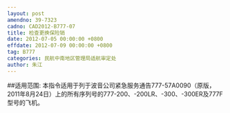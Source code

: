 ```yaml
---
layout: post
amendno: 39-7323
cadno: CAD2012-B777-07
title: 检查更换保险销
date: 2012-07-05 00:00:00 +0800
effdate: 2012-07-09 00:00:00 +0800
tag: B777
categories: 民航中南地区管理局适航审定处
author: 朱江
---
```


##适用范围:
本指令适用于列于波音公司紧急服务通告777-57A0090（原版， 2011年8月24日）上的所有序列号的777-200、-200LR、-300、-300ER及777F型号的飞机。

